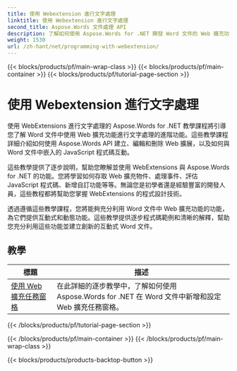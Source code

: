 ```yaml
---
title: 使用 Webextension 進行文字處理
linktitle: 使用 Webextension 進行文字處理
second_title: Aspose.Words 文件處理 API
description: 了解如何使用 Aspose.Words for .NET 開發 Word 文件的 Web 擴充功能。了解如何建立、修改和自訂 Web 擴展，並將它們整合到您的 Word 文件中。
weight: 1530
url: /zh-hant/net/programming-with-webextension/
---
```


{{< blocks/products/pf/main-wrap-class >}}
{{< blocks/products/pf/main-container >}}
{{< blocks/products/pf/tutorial-page-section >}}

# 使用 Webextension 進行文字處理

使用 WebExtensions 進行文字處理的 Aspose.Words for .NET 教學課程將引導您了解 Word 文件中使用 Web 擴充功能進行文字處理的進階功能。這些教學課程詳細介紹如何使用 Aspose.Words API 建立、編輯和刪除 Web 擴展，以及如何與 Word 文件中嵌入的 JavaScript 程式碼互動。

這些教學提供了逐步說明，幫助您瞭解並使用 WebExtensions 與 Aspose.Words for .NET 的功能。您將學習如何存取 Web 擴充物件、處理事件、評估 JavaScript 程式碼、新增自訂功能等等。無論您是初學者還是經驗豐富的開發人員，這些教程都將幫助您掌握 WebExtensions 的程式設計技術。

透過遵循這些教學課程，您將能夠充分利用 Word 文件中 Web 擴充功能的功能，為它們提供互動式和動態功能。這些教學提供逐步程式碼範例和清晰的解釋，幫助您充分利用這些功能並建立創新的互動式 Word 文件。

## 教學
| 標題 | 描述 |
| --- | --- |
| [使用 Web 擴充任務窗格](./using-web-extension-task-panes/) | 在此詳細的逐步教學中，了解如何使用 Aspose.Words for .NET 在 Word 文件中新增和設定 Web 擴充任務窗格。 |
{{< /blocks/products/pf/tutorial-page-section >}}

{{< /blocks/products/pf/main-container >}}
{{< /blocks/products/pf/main-wrap-class >}}

{{< blocks/products/products-backtop-button >}}
